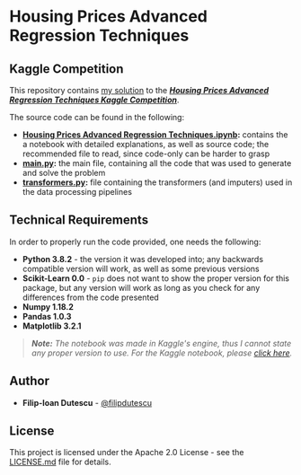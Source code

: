 # Housing Prices Advanced Regression Techniques
## Kaggle Competition

This repository contains [my solution](https://www.kaggle.com/filipdutescu/housing-prices-advanced-regression-techniques) to the [***Housing Prices Advanced Regression Techniques Kaggle Competition***](https://www.kaggle.com/c/house-prices-advanced-regression-techniques).

The source code can be found in the following:
  * **[Housing Prices Advanced Regression Techniques.ipynb](Housing%20Prices%20Advanced%20Regression%20Techniques.ipynb):** contains the a notebook with detailed explanations, as well as source code; the recommended file to read, since code-only can be harder to grasp
  * **[main.py](main.py):** the main file, containing all the code that was used to generate and solve the problem
  * **[transformers.py](transformers.py):** file containing the transformers (and imputers) used in the data processing pipelines

## Technical Requirements
In order to properly run the code provided, one needs the following:
  * **Python 3.8.2** - the version it was developed into; any backwards compatible version will work, as well as some previous versions
  * **Scikit-Learn 0.0** - ```pip``` does not want to show the proper version for this package, but any version will work as long as you check for any differences from the code presented
  * **Numpy 1.18.2**
  * **Pandas 1.0.3**
  * **Matplotlib 3.2.1**

> ***Note:** The notebook was made in Kaggle's engine, thus I cannot state any proper version to use. For the Kaggle notebook, please [click here](https://www.kaggle.com/filipdutescu/housing-prices-advanced-regression-techniques).*

## Author
  * **Filip-Ioan Dutescu** - [@filipdutescu](https://github.com/filipdutescu)

## License
This project is licensed under the Apache 2.0 License - see the [LICENSE.md](LICENSE.md) file for details.

